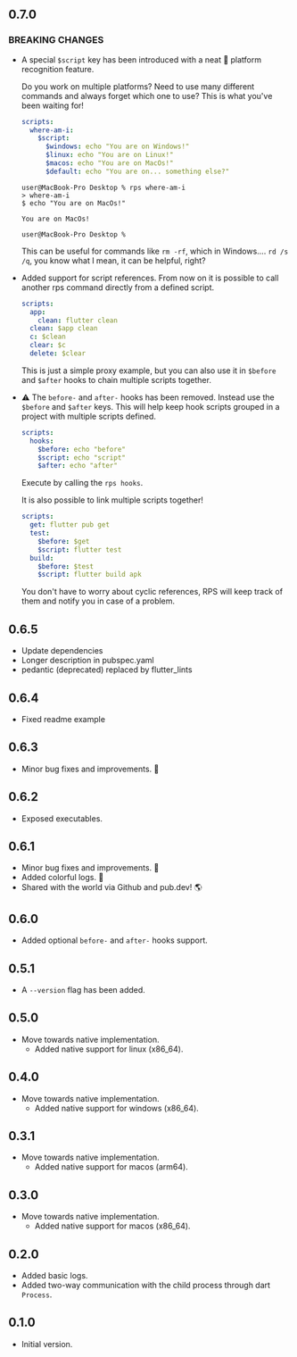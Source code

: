 ## 0.7.0

### BREAKING CHANGES

- A special `$script` key has been introduced with a neat 💪 platform recognition feature.

  Do you work on multiple platforms? Need to use many different commands and always forget which one to use? This is what you've been waiting for!

  ```yaml
  scripts:
    where-am-i:
      $script:
        $windows: echo "You are on Windows!"
        $linux: echo "You are on Linux!"
        $macos: echo "You are on MacOs!"
        $default: echo "You are on... something else?"
  ```

  ```
  user@MacBook-Pro Desktop % rps where-am-i
  > where-am-i
  $ echo "You are on MacOs!"

  You are on MacOs!

  user@MacBook-Pro Desktop %
  ```

  This can be useful for commands like `rm -rf`, which in Windows.... `rd /s /q`, you know what I mean, it can be helpful, right?

- Added support for script references. From now on it is possible to call another rps command directly from a defined script.

  ```yaml
  scripts:
    app:
      clean: flutter clean
    clean: $app clean
    c: $clean
    clear: $c
    delete: $clear
  ```

  This is just a simple proxy example, but you can also use it in `$before` and `$after` hooks to chain multiple scripts together.

- ⚠️ The `before-` and `after-` hooks has been removed. Instead use the `$before` and `$after` keys. This will help keep hook scripts grouped in a project with multiple scripts defined.

  ```yaml
  scripts:
    hooks:
      $before: echo "before"
      $script: echo "script"
      $after: echo "after"
  ```

  Execute by calling the `rps hooks`.

  It is also possible to link multiple scripts together!

  ```yaml
  scripts:
    get: flutter pub get
    test:
      $before: $get
      $script: flutter test
    build:
      $before: $test
      $script: flutter build apk
  ```

  You don't have to worry about cyclic references, RPS will keep track of them and notify you in case of a problem.

## 0.6.5

- Update dependencies
- Longer description in pubspec.yaml
- pedantic (deprecated) replaced by flutter_lints

## 0.6.4

- Fixed readme example

## 0.6.3

- Minor bug fixes and improvements. 🚧

## 0.6.2

- Exposed executables.

## 0.6.1

- Minor bug fixes and improvements. 🚧
- Added colorful logs. 🎨
- Shared with the world via Github and pub.dev! 🌎

## 0.6.0

- Added optional `before-` and `after-` hooks support.

## 0.5.1

- A `--version` flag has been added.

## 0.5.0

- Move towards native implementation.
  - Added native support for linux (x86_64).

## 0.4.0

- Move towards native implementation.
  - Added native support for windows (x86_64).

## 0.3.1

- Move towards native implementation.
  - Added native support for macos (arm64).

## 0.3.0

- Move towards native implementation.
  - Added native support for macos (x86_64).

## 0.2.0

- Added basic logs.
- Added two-way communication with the child process through dart `Process`.

## 0.1.0

- Initial version.
